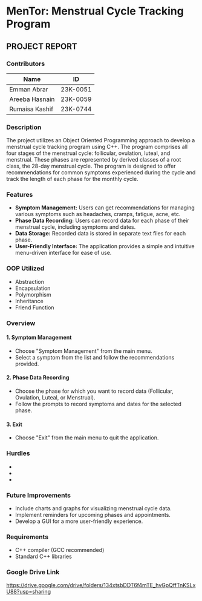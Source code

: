 # MenTor: Menstrual Cycle Tracking Program
## PROJECT REPORT

### Contributors

| Name             | ID           |
| ---------------- | ------------ |
| Emman Abrar      | 23K-0051     |
| Areeba Hasnain   | 23K-0059     |
| Rumaisa Kashif   | 23K-0744     |

### Description
The project utilizes an Object Oriented Programming approach to develop a menstrual cycle tracking program using C++. The program comprises all four stages of the menstrual cycle: follicular, ovulation, luteal, and menstrual. These phases are represented by derived classes of a root class, the 28-day menstrual cycle. The program is designed to offer recommendations for common symptoms experienced during the cycle and track the length of each phase for the monthly cycle.

### Features
- **Symptom Management:** Users can get recommendations for managing various symptoms such as headaches, cramps, fatigue, acne, etc.
- **Phase Data Recording:** Users can record data for each phase of their menstrual cycle, including symptoms and dates.
- **Data Storage:** Recorded data is stored in separate text files for each phase.
- **User-Friendly Interface:** The application provides a simple and intuitive menu-driven interface for ease of use.

### OOP Utilized
- Abstraction
- Encapsulation
- Polymorphism
- Inheritance
- Friend Function

### Overview
#### 1. Symptom Management
- Choose "Symptom Management" from the main menu.
- Select a symptom from the list and follow the recommendations provided.

#### 2. Phase Data Recording
- Choose the phase for which you want to record data (Follicular, Ovulation, Luteal, or Menstrual).
- Follow the prompts to record symptoms and dates for the selected phase.

#### 3. Exit
- Choose "Exit" from the main menu to quit the application.

### Hurdles
-
-
-

### Future Improvements
- Include charts and graphs for visualizing menstrual cycle data.
- Implement reminders for upcoming phases and appointments.
- Develop a GUI for a more user-friendly experience.

### Requirements
- C++ compiler (GCC recommended)
- Standard C++ libraries

### Google Drive Link
https://drive.google.com/drive/folders/134xtsbDDT6f4mTE_hvGpQffTnKSLxU88?usp=sharing
